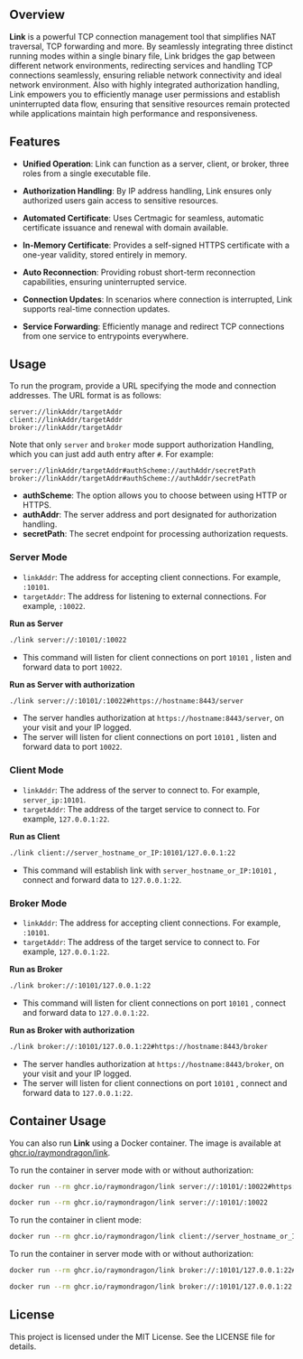 ## Overview

**Link** is a powerful TCP connection management tool that simplifies NAT traversal, TCP forwarding and more. By seamlessly integrating three distinct running modes within a single binary file, Link bridges the gap between different network environments, redirecting services and handling TCP connections seamlessly, ensuring reliable network connectivity and ideal network environment. Also with highly integrated authorization handling, Link empowers you to efficiently manage user permissions and establish uninterrupted data flow, ensuring that sensitive resources remain protected while applications maintain high performance and responsiveness.

## Features

- **Unified Operation**: Link can function as a server, client, or broker, three roles from a single executable file.

- **Authorization Handling**: By IP address handling, Link ensures only authorized users gain access to sensitive resources.

- **Automated Certificate**: Uses Certmagic for seamless, automatic certificate issuance and renewal with domain available.

- **In-Memory Certificate**: Provides a self-signed HTTPS certificate with a one-year validity, stored entirely in memory.

- **Auto Reconnection**: Providing robust short-term reconnection capabilities, ensuring uninterrupted service.

- **Connection Updates**: In scenarios where connection is interrupted, Link supports real-time connection updates.

- **Service Forwarding**: Efficiently manage and redirect TCP connections from one service to entrypoints everywhere.

## Usage

To run the program, provide a URL specifying the mode and connection addresses. The URL format is as follows:

```
server://linkAddr/targetAddr
client://linkAddr/targetAddr
broker://linkAddr/targetAddr
```

Note that only `server` and  `broker` mode support authorization Handling, which you can just add auth entry after `#`. For example:

```
server://linkAddr/targetAddr#authScheme://authAddr/secretPath
broker://linkAddr/targetAddr#authScheme://authAddr/secretPath
```

- **authScheme**: The option allows you to choose between using HTTP or HTTPS.
- **authAddr**: The server address and port designated for authorization handling.
- **secretPath**: The secret endpoint for processing authorization requests.

### Server Mode

- `linkAddr`: The address for accepting client connections. For example, `:10101`.
- `targetAddr`: The address for listening to external connections. For example, `:10022`.

**Run as Server**

```bash
./link server://:10101/:10022
```

- This command will listen for client connections on port `10101` , listen and forward data to port `10022`.

**Run as Server with authorization**

```bash
./link server://:10101/:10022#https://hostname:8443/server
```

- The server handles authorization at `https://hostname:8443/server`, on your visit and your IP logged.
- The server will listen for client connections on port `10101` , listen and forward data to port `10022`.

### Client Mode

- `linkAddr`: The address of the server to connect to. For example, `server_ip:10101`.
- `targetAddr`: The address of the target service to connect to. For example, `127.0.0.1:22`.

**Run as Client**

```bash
./link client://server_hostname_or_IP:10101/127.0.0.1:22
```

- This command will establish link with `server_hostname_or_IP:10101` , connect and forward data to `127.0.0.1:22`.

### Broker Mode

- `linkAddr`: The address for accepting client connections. For example, `:10101`.
- `targetAddr`: The address of the target service to connect to. For example, `127.0.0.1:22`.

**Run as Broker**

```bash
./link broker://:10101/127.0.0.1:22
```

- This command will listen for client connections on port `10101` , connect and forward data to `127.0.0.1:22`.

**Run as Broker with authorization**

```bash
./link broker://:10101/127.0.0.1:22#https://hostname:8443/broker
```

- The server handles authorization at `https://hostname:8443/broker`, on your visit and your IP logged.
- The server will listen for client connections on port `10101` , connect and forward data to `127.0.0.1:22`.

## Container Usage

You can also run **Link** using a Docker container. The image is available at [ghcr.io/raymondragon/link](https://ghcr.io/raymondragon/link).

To run the container in server mode with or without authorization:

```bash
docker run --rm ghcr.io/raymondragon/link server://:10101/:10022#https://hostname:8443/server
```

```bash
docker run --rm ghcr.io/raymondragon/link server://:10101/:10022
```

To run the container in client mode:

```bash
docker run --rm ghcr.io/raymondragon/link client://server_hostname_or_IP:10101/127.0.0.1:22
```

To run the container in server mode with or without authorization:

```bash
docker run --rm ghcr.io/raymondragon/link broker://:10101/127.0.0.1:22#https://hostname:8443/broker
```

```bash
docker run --rm ghcr.io/raymondragon/link broker://:10101/127.0.0.1:22
```

## License

This project is licensed under the MIT License. See the LICENSE file for details.
